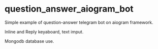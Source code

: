 # question_answer_aiogram_bot
Simple example of question-answer telegram bot on aiogram framework.

Inline and Reply keyaboard, text imput.

Mongodb database use.

